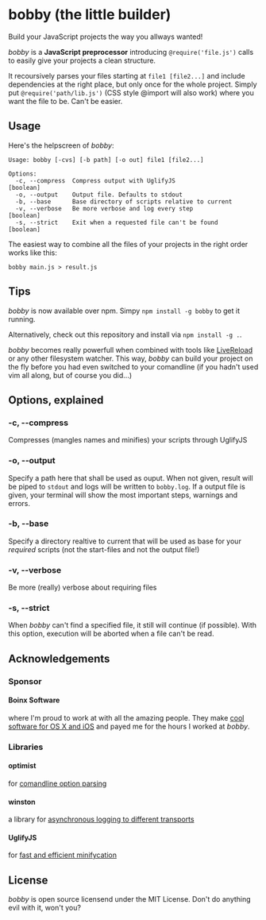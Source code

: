 # bobby (the little builder)
Build your JavaScript projects the way you allways wanted!

*bobby* is a **JavaScript preprocessor** introducing `@require('file.js')` calls to easily give your projects a clean structure.

It recoursively parses your files starting at `file1 [file2...]` and include dependencies at the right place, but only once for the whole project. Simply put `@require('path/lib.js')` (CSS style @import will also work) where you want the file to be. Can't be easier.

## Usage
Here's the helpscreen of *bobby*: 

	Usage: bobby [-cvs] [-b path] [-o out] file1 [file2...]

	Options:
	  -c, --compress  Compress output with UglifyJS                  [boolean]
	  -o, --output    Output file. Defaults to stdout              
	  -b, --base      Base directory of scripts relative to current
	  -v, --verbose   Be more verbose and log every step             [boolean]
	  -s, --strict    Exit when a requested file can't be found      [boolean]

The easiest way to combine all the files of your projects in the right order works like this:

`bobby main.js > result.js`

## Tips
*bobby* is now available over npm. Simpy `npm install -g bobby` to get it running.

Alternatively, check out this repository and install via `npm install -g .`.

*bobby* becomes really powerfull when combined with tools like [LiveReload](http://livereload.com) or any other filesystem watcher. This way, *bobby* can build your project on the fly before you had even switched to your comandline (if you hadn't used vim all along, but of course you did...)

## Options, explained
### -c, --compress
Compresses (mangles names and minifies) your scripts through UglifyJS

### -o, --output
Specify a path here that shall be used as ouput. When not given, result will be piped to `stdout` and logs will be written to `bobby.log`. If a output file is given, your terminal will show the most important steps, warnings and errors.

### -b, --base
Specify a directory realtive to current that will be used as base for your *required* scripts (not the start-files and not the output file!)

### -v, --verbose
Be more (really) verbose about requiring files

### -s, --strict
When *bobby* can't find a specified file, it still will continue (if possible). With this option, execution will be aborted when a file can't be read.

## Acknowledgements 
### Sponsor
#### Boinx Software
where I'm proud to work at with all the amazing people. They make [cool software for OS X and iOS](http://boinx.com) and payed me for the hours I worked at *bobby*.

### Libraries
#### optimist
for [comandline option parsing](https://github.com/substack/node-optimist)

#### winston
a library for [asynchronous logging to different transports](https://github.com/flatiron/winston)

#### UglifyJS
for [fast and efficient minifycation](https://github.com/mishoo/UglifyJS)

## License
*bobby* is open source licensend under the MIT License. Don't do anything evil with it, won't you?